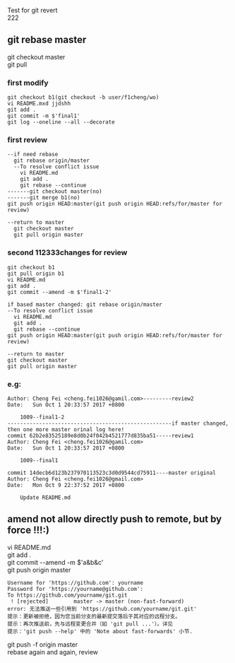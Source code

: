 
Test for git revert  
222
## git rebase master  
git checkout master  
git pull  
### first modify  
```  
git checkout b1(git checkout -b user/f1cheng/wo)    
vi README.mxd jjdshh 
git add .  
git commit -m $'final1'  
git log --oneline --all --decorate  
```  
### first review
```  
--if need rebase  
  git rebase origin/master  
  --To resolve conflict issue  
    vi README.md  
    git add .  
    git rebase --continue  
-------git checkout master(no)  
-------git merge b1(no)  
git push origin HEAD:master(git push origin HEAD:refs/for/master for review)  
  
--return to master  
  git checkout master  
  git pull origin master  

```  
### second 112333changes for review  
```  
git checkout b1  
git pull origin b1  
vi README.md  
git add .  
git commit --amend -m $'final1-2'  

if based master changed: git rebase origin/master  
--To resolve conflict issue  
  vi README.md  
  git add .  
  git rebase --continue  
git push origin HEAD:master(git push origin HEAD:refs/for/master for review)  
  
--return to master  
git checkout master  
git pull origin master  
```  
### e.g:  
```  
Author: Cheng Fei <cheng.fei1026@gamil.com>---------review2
Date:   Sun Oct 1 20:33:57 2017 +0800

    1009--final1-2
----------------------------------------------------if master changed, then one more master orinal log here!
commit 62b2e83525189e8d0b24f042b4521777d835ba51-----review1
Author: Cheng Fei <cheng.fei1026@gamil.com>
Date:   Sun Oct 1 20:33:57 2017 +0800

    1009--final1

commit 14decb6d123b237970113523c3d0d9544cd75911----master original
Author: Cheng Fei <cheng.fei1026@gmail.com>
Date:   Mon Oct 9 22:37:52 2017 +0800

    Update README.md
```  

## amend not allow directly push to remote, but by force !!!:)  
vi README.md  
git add .  
git commit --amend -m $'a&b&c'  
git push origin master  
```  
Username for 'https://github.com': yourname  
Password for 'https://yourname@github.com':  
To https://github.com/yourname/git.git  
 ! [rejected]        master -> master (non-fast-forward)  
error: 无法推送一些引用到 'https://github.com/yourname/git.git'  
提示：更新被拒绝，因为您当前分支的最新提交落后于其对应的远程分支。  
提示：再次推送前，先与远程变更合并（如 'git pull ...'）。详见  
提示：'git push --help' 中的 'Note about fast-forwards' 小节.  
```  
git push -f origin master  
rebase again and again, review  
  
